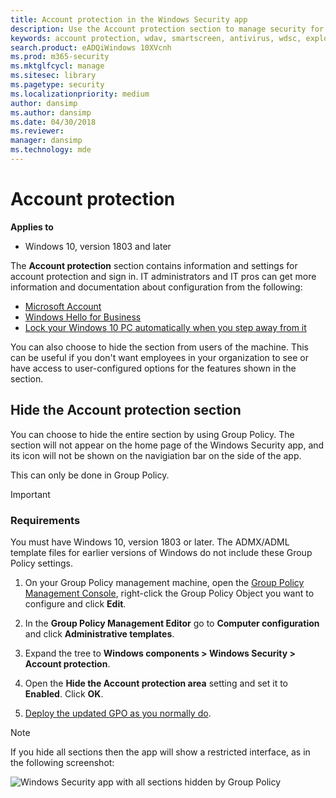 ```yaml
---
title: Account protection in the Windows Security app
description: Use the Account protection section to manage security for your account and sign in to Microsoft.
keywords: account protection, wdav, smartscreen, antivirus, wdsc, exploit, protection, hide, Windows Defender SmartScreen, SmartScreen Filter, Windows SmartScreen
search.product: eADQiWindows 10XVcnh
ms.prod: m365-security
ms.mktglfcycl: manage
ms.sitesec: library
ms.pagetype: security
ms.localizationpriority: medium
author: dansimp
ms.author: dansimp
ms.date: 04/30/2018
ms.reviewer: 
manager: dansimp
ms.technology: mde
---
```



# Account protection

**Applies to**

- Windows 10, version 1803 and later


The **Account protection** section contains information and settings for account protection and sign in. IT administrators and IT pros can get more information and documentation about configuration from the following:

- [Microsoft Account](https://account.microsoft.com/account/faq)
- [Windows Hello for Business](../../identity-protection/hello-for-business/hello-identity-verification.md)
- [Lock your Windows 10 PC automatically when you step away from it](https://support.microsoft.com/help/4028111/windows-lock-your-windows-10-pc-automatically-when-you-step-away-from)

You can also choose to hide the section from users of the machine. This can be useful if you don't want employees in your organization to see or have access to user-configured options for the features shown in the section.


## Hide the Account protection section

You can choose to hide the entire section by using Group Policy. The section will not appear on the home page of the Windows Security app, and its icon will not be shown on the navigiation bar on the side of the app.

This can only be done in Group Policy.

>[!IMPORTANT]
>### Requirements
>
>You must have Windows 10, version 1803 or later. The ADMX/ADML template files for earlier versions of Windows do not include these Group Policy settings. 

1.  On your Group Policy management machine, open the [Group Policy Management Console](/previous-versions/windows/it-pro/windows-server-2008-R2-and-2008/cc731212(v=ws.11)), right-click the Group Policy Object you want to configure and click **Edit**.

3.  In the **Group Policy Management Editor** go to **Computer configuration** and click **Administrative templates**.

5.  Expand the tree to **Windows components > Windows Security > Account protection**.

6.  Open the **Hide the Account protection area** setting and set it to **Enabled**. Click **OK**.

7. [Deploy the updated GPO as you normally do](/windows/win32/srvnodes/group-policy). 

>[!NOTE]
>If you hide all sections then the app will show a restricted interface, as in the following screenshot:
>  
>![Windows Security app with all sections hidden by Group Policy](images/wdsc-all-hide.png)